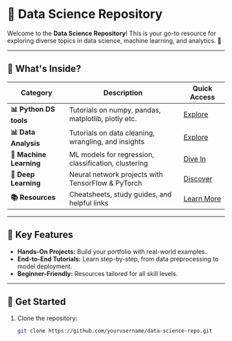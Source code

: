 # 🌟 Data Science Repository  

Welcome to the **Data Science Repository**! This is your go-to resource for exploring diverse topics in data science, machine learning, and analytics. 🚀  

---

## 📂 What's Inside?  
| **Category**            | **Description**                                       | **Quick Access**                   |
|-------------------------|-------------------------------------------------------|------------------------------------|
| **📊 Python DS tools**   | Tutorials on numpy, pandas, matplotlib, plotly etc.   | [Explore](./ds_tools/)        |
| **📊 Data Analysis**     | Tutorials on data cleaning, wrangling, and insights   | [Explore](./data-analysis/)        |
| **🤖 Machine Learning**  | ML models for regression, classification, clustering  | [Dive In](./machine-learning/)     |
| **🧠 Deep Learning**     | Neural network projects with TensorFlow & PyTorch     | [Discover](./deep_learning/)       |
| **📚 Resources**         | Cheatsheets, study guides, and helpful links          | [Learn More](./resources/)         |

---

## 🎯 Key Features  

- **Hands-On Projects:** Build your portfolio with real-world examples.  
- **End-to-End Tutorials:** Learn step-by-step, from data preprocessing to model deployment.  
- **Beginner-Friendly:** Resources tailored for all skill levels.  

---

## 🚀 Get Started  

1. Clone the repository:  
   ```bash
   git clone https://github.com/yourusername/data-science-repo.git

